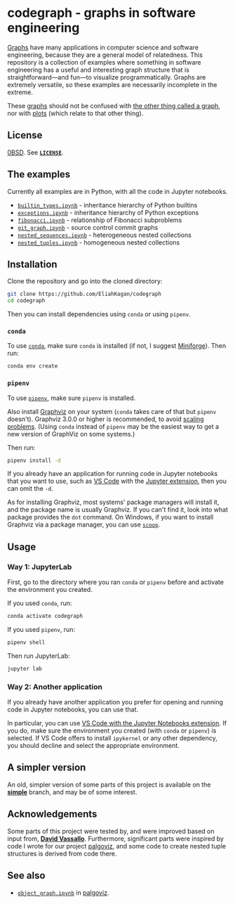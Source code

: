 <!-- SPDX-License-Identifier: 0BSD -->

# codegraph - graphs in software engineering

[Graphs](https://en.wikipedia.org/wiki/Graph_theory) have many applications in
computer science and software engineering, because they are a general model of
relatedness. This repository is a collection of examples where something in
software engineering has a useful and interesting graph structure that is
straightforward—and fun—to visualize programmatically. Graphs are extremely
versatile, so these examples are necessarily incomplete in the extreme.

These [graphs](https://en.wikipedia.org/wiki/Graph_(discrete_mathematics))
should not be confused with [the other thing called a
graph](https://en.wikipedia.org/wiki/Graph_of_a_function), nor with
[plots](https://en.wikipedia.org/wiki/Plot_(graphics)) (which relate to that
other thing).

## License

[0BSD](https://spdx.org/licenses/0BSD.html). See [**`LICENSE`**](LICENSE).

## The examples

Currently all examples are in Python, with all the code in Jupyter notebooks.

- [`builtin_types.ipynb`](builtin_types.ipynb) - inheritance hierarchy of
  Python builtins
- [`exceptions.ipynb`](exceptions.ipynb) - inheritance hierarchy of Python
  exceptions
- [`fibonacci.ipynb`](fibonacci.ipynb) - relationship of Fibonacci subproblems
- [`git_graph.ipynb`](git_graph.ipynb) - source control commit graphs
- [`nested_sequences.ipynb`](nested_sequences.ipynb) - heterogeneous nested
  collections
- [`nested_tuples.ipynb`](nested_tuples.ipynb) - homogeneous nested collections

## Installation

Clone the repository and go into the cloned directory:

```sh
git clone https://github.com/EliahKagan/codegraph
cd codegraph
```

Then you can install dependencies using `conda` or using `pipenv`.

### `conda`

To use [`conda`](https://en.wikipedia.org/wiki/Conda_(package_manager)), make
sure `conda` is installed (if not, I suggest
[Miniforge](https://github.com/conda-forge/miniforge)). Then run:

```sh
conda env create
```

### `pipenv`

To use [`pipenv`](https://pipenv.pypa.io/en/latest/), make sure `pipenv` is
installed.

Also install [Graphviz](https://graphviz.org/) on your system (`conda` takes
care of that but `pipenv` doesn't). Graphviz 3.0.0 or higher is recommended, to
avoid [scaling problems](https://github.com/EliahKagan/codegraph/issues/5).
(Using `conda` instead of `pipenv` may be the easiest way to get a new version
of GraphViz on some systems.)

Then run:

```sh
pipenv install -d
```

If you already have an application for running code in Jupyter notebooks that
you want to use, such as [VS Code](https://code.visualstudio.com/) with the
[Jupyter
extension](https://marketplace.visualstudio.com/items?itemName=ms-toolsai.jupyter),
then you can omit the `-d`.

As for installing Graphviz, most systems' package managers will install it, and
the package name is usually Graphviz. If you can't find it, look into what
package provides the `dot` command. On Windows, if you want to install Graphviz
via a package manager, you can use [`scoop`](https://scoop.sh/).

## Usage

### Way 1: JupyterLab

First, go to the directory where you ran `conda` or `pipenv` before and
activate the environment you created.

If you used `conda`, run:

```sh
conda activate codegraph
```

If you used `pipenv`, run:

```sh
pipenv shell
```

Then run JupyterLab:

```sh
jupyter lab
```

### Way 2: Another application

If you already have another application you prefer for opening and running code
in Jupyter notebooks, you can use that.

In particular, you can use [VS Code with the Jupyter Notebooks
extension](https://code.visualstudio.com/docs/datascience/jupyter-notebooks).
If you do, make sure the environment you created (with `conda` or `pipenv`) is
selected. If VS Code offers to install `ipykernel` or any other dependency, you
should decline and select the appropriate environment.

## A simpler version

An old, simpler version of some parts of this project is available on the
[**simple**](https://github.com/EliahKagan/codegraph/tree/simple) branch, and
may be of some interest.

## Acknowledgements

Some parts of this project were tested by, and were improved based on input
from, [**David Vassallo**](https://github.com/dmvassallo/cgrep). Furthermore,
significant parts were inspired by code I wrote for our project
[palgoviz](https://github.com/EliahKagan/palgoviz), and some code to create
nested tuple structures is derived from code there.

## See also

- [`object_graph.ipynb`](https://github.com/EliahKagan/palgoviz/blob/main/notebooks/object_graph.ipynb)
  in [palgoviz](https://github.com/EliahKagan/palgoviz).

